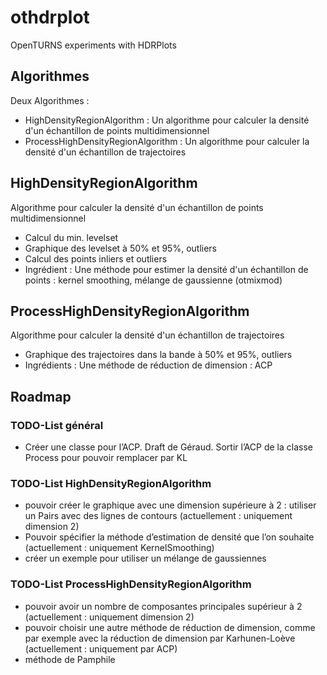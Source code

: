 # othdrplot
OpenTURNS experiments with HDRPlots

## Algorithmes

Deux Algorithmes : 
* HighDensityRegionAlgorithm : Un algorithme pour calculer la densité d'un échantillon de points multidimensionnel
* ProcessHighDensityRegionAlgorithm : Un algorithme pour calculer la densité d'un échantillon de trajectoires 

## HighDensityRegionAlgorithm

Algorithme pour calculer la densité d'un échantillon de points multidimensionnel
* Calcul du min. levelset
* Graphique des levelset à 50% et 95%, outliers 
* Calcul des points inliers et outliers
* Ingrédient : Une méthode pour estimer la densité d'un échantillon de points : kernel smoothing, mélange de gaussienne (otmixmod) 

## ProcessHighDensityRegionAlgorithm

Algorithme pour calculer la densité d'un échantillon de trajectoires
* Graphique des trajectoires dans la bande à 50% et 95%, outliers
* Ingrédients : Une méthode de réduction de dimension : ACP

## Roadmap

### TODO-List  général

* Créer une classe pour l’ACP. Draft de Géraud. Sortir l’ACP de la classe Process pour pouvoir remplacer par KL

### TODO-List  HighDensityRegionAlgorithm 

* pouvoir créer le graphique avec une dimension supérieure à 2 : utiliser un Pairs avec des lignes de contours (actuellement : uniquement dimension 2)
* Pouvoir spécifier la méthode d’estimation de densité que l’on souhaite (actuellement : uniquement KernelSmoothing)
* créer un exemple pour utiliser un mélange de gaussiennes

### TODO-List  ProcessHighDensityRegionAlgorithm 

* pouvoir avoir un nombre de composantes principales supérieur à 2 (actuellement : uniquement dimension 2)
* pouvoir choisir une autre méthode de réduction de dimension, comme par exemple avec la réduction de dimension par Karhunen-Loève (actuellement : uniquement par ACP)
* méthode de Pamphile
